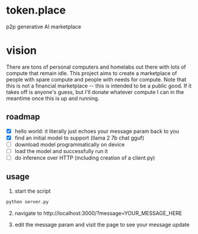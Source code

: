 # token.place
p2p generative AI marketplace

# vision
There are tons of personal computers and homelabs out there with lots of compute that remain idle. This project aims to create a marketplace of people with spare compute and people with needs for compute. Note that this is not a financial marketplace -- this is intended to be a public good. If it takes off is anyone's guess, but I'll donate whatever compute I can in the meantime once this is up and running.

## roadmap

- [x] hello world: it literally just echoes your message param back to you
- [x] find an initial model to support (llama 2 7b chat gguf)
- [ ] download model programmatically on device
- [ ] load the model and successfully run it
- [ ] do inference over HTTP (including creation of a client.py)

## usage

1. start the script

```sh
python server.py
```

2. navigate to http://localhost:3000/?message=YOUR_MESSAGE_HERE

3. edit the message param and visit the page to see your message update